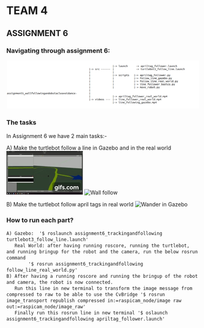 # TEAM 4

##  ASSIGNMENT 6


### Navigating through assignment 6:

![Navigation Image](https://github.com/atefemran/AuE893Spring21_AtefEmran/blob/master/src/assignment6_trackingandfollowing/videos/Navigation.png)

### The tasks

In Assignment 6 we have 2 main tasks:-

A) Make the turtlebot follow a line in Gazebo and in the real world
![Wall follow](https://github.com/atefemran/AuE893Spring21_AtefEmran/blob/master/src/assignment6_trackingandfollowing/videos/line_following_gazebo.gif)
![Wall follow](https://github.com/atefemran/AuE893Spring21_AtefEmran/blob/master/src/assignment6_trackingandfollowing/videos/line_follower_real_world.gif)
	
B) Make the turtlebot follow april tags in real world
![Wander in Gazebo](https://github.com/atefemran/AuE893Spring21_AtefEmran/blob/master/src/assignment6_trackingandfollowing/videos/apriltag_follower_real_world.gif)
			

### How to run each part?

	A) Gazebo: 	'$ roslaunch assignment6_trackingandfollowing turtlebot3_follow_line.launch'  
	   Real World: after having running roscore, running the turtlebot, and running bringup for the robot and the camera, run the below rosrun command
	   		'$ rosrun assignment6_trackingandfollowing follow_line_real_world.py'  
	B) After having a running roscore and running the bringup of the robot and camera, the robot is now connected. 
	   Run this line in new terminal to transform the image message from compressed to raw to be able to use the CvBridge '$ rosrun image_transport republish compressed in:=raspicam_node/image raw out:=raspicam_node/image_raw'  
	   Finally run this rosrun line in new terminal '$ oslaunch assignment6_trackingandfollowing apriltag_follower.launch'  
